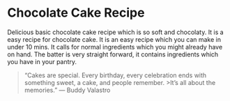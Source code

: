 # Chocolate Cake Recipe
Delicious basic chocolate cake recipe which is so soft and chocolaty. It is a easy recipe for chocolate cake. 
It is an easy recipe which you can make in under 10 mins. It calls for normal ingredients which you might already have on hand.  The batter is very straight forward, it contains ingredients which you have in your pantry.
>“Cakes are special. Every birthday, every celebration ends with something sweet, a cake, and people remember. >It’s all about the memories.” — Buddy Valastro

